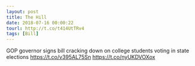 ```yaml
---
layout: post
title: The Hill
date: 2018-07-16 00:00:22
tourl: http://t.co/t414UtTRv4
tags: [Bill]
---
```

GOP governor signs bill cracking down on college students voting in state elections https://t.co/v395AL75Sn https://t.co/nyUKDVOXox